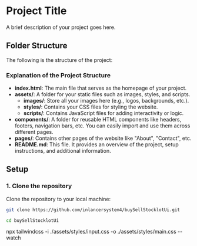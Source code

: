 # Project Title

A brief description of your project goes here.

## Folder Structure

The following is the structure of the project:

### Explanation of the Project Structure

- **index.html**: The main file that serves as the homepage of your project.
- **assets/**: A folder for your static files such as images, styles, and scripts.
  - **images/**: Store all your images here (e.g., logos, backgrounds, etc.).
  - **styles/**: Contains your CSS files for styling the website.
  - **scripts/**: Contains JavaScript files for adding interactivity or logic.
- **components/**: A folder for reusable HTML components like headers, footers, navigation bars, etc. You can easily import and use them across different pages.
- **pages/**: Contains other pages of the website like "About", "Contact", etc.
- **README.md**: This file. It provides an overview of the project, setup instructions, and additional information.

## Setup

### 1. Clone the repository

Clone the repository to your local machine:

```bash
git clone https://github.com/inlancersystem4/buySellStocklotUi.git

cd buySellStocklotUi
```



npx tailwindcss -i ./assets/styles/input.css -o ./assets/styles/main.css --watch